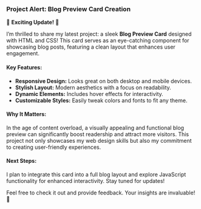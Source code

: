 ### Project Alert: Blog Preview Card Creation

🚀 **Exciting Update!** 🚀

I’m thrilled to share my latest project: a sleek **Blog Preview Card** designed with HTML and CSS! This card serves as an eye-catching component for showcasing blog posts, featuring a clean layout that enhances user engagement.

#### **Key Features:**

- **Responsive Design:** Looks great on both desktop and mobile devices.
- **Stylish Layout:** Modern aesthetics with a focus on readability.
- **Dynamic Elements:** Includes hover effects for interactivity.
- **Customizable Styles:** Easily tweak colors and fonts to fit any theme.

#### **Why It Matters:**

In the age of content overload, a visually appealing and functional blog preview can significantly boost readership and attract more visitors. This project not only showcases my web design skills but also my commitment to creating user-friendly experiences.

#### **Next Steps:**

I plan to integrate this card into a full blog layout and explore JavaScript functionality for enhanced interactivity. Stay tuned for updates!

Feel free to check it out and provide feedback. Your insights are invaluable! 🌟
